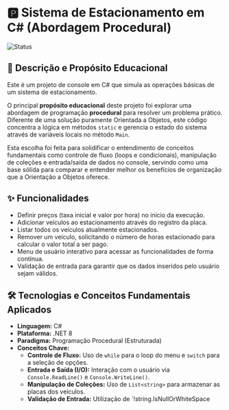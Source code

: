 # 🅿️ Sistema de Estacionamento em C# (Abordagem Procedural)

![Status](https://img.shields.io/badge/status-conclu%C3%ADdo-brightgreen)

## 📖 Descrição e Propósito Educacional

Este é um projeto de console em C# que simula as operações básicas de um sistema de estacionamento.

O principal **propósito educacional** deste projeto foi explorar uma abordagem de programação **procedural** para resolver um problema prático. Diferente de uma solução puramente Orientada a Objetos, este código concentra a lógica em métodos `static` e gerencia o estado do sistema através de variáveis locais no método `Main`.

Esta escolha foi feita para solidificar o entendimento de conceitos fundamentais como controle de fluxo (loops e condicionais), manipulação de coleções e entrada/saída de dados no console, servindo como uma base sólida para comparar e entender melhor os benefícios de organização que a Orientação a Objetos oferece.

## ✨ Funcionalidades

- Definir preços (taxa inicial e valor por hora) no início da execução.
- Adicionar veículos ao estacionamento através do registro da placa.
- Listar todos os veículos atualmente estacionados.
- Remover um veículo, solicitando o número de horas estacionado para calcular o valor total a ser pago.
- Menu de usuário interativo para acessar as funcionalidades de forma contínua.
- Validação de entrada para garantir que os dados inseridos pelo usuário sejam válidos.

## 🛠️ Tecnologias e Conceitos Fundamentais Aplicados

- **Linguagem:** C#
- **Plataforma:** .NET 8
- **Paradigma:** Programação Procedural (Estruturada)
- **Conceitos Chave:**
  - **Controle de Fluxo:** Uso de `while` para o loop do menu e `switch` para a seleção de opções.
  - **Entrada e Saída (I/O):** Interação com o usuário via `Console.ReadLine()` e `Console.WriteLine()`.
  - **Manipulação de Coleções:** Uso de `List<string>` para armazenar as placas dos veículos.
  - **Validação de Entrada:** Utilização de `!string.IsNullOrWhiteSpace
